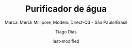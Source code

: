 ---
title: "Purificador de água"
subtitle: "Marca: Merck Millipore, Modelo: Direct-Q3 - São Paulo/Brasil "
status: "Ativo"
procedimento: PEQ-050
image: "fotos/050.jpg"
categories: 
    - Purificação de água
author: Tiago Dias
date: last-modified
date-format: DD/MM/YYYY
lang: pt-br
---